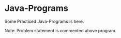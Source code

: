 # Java-Programs
Some Practiced Java-Programs is here.

Note: Problem statement is commented above program.
